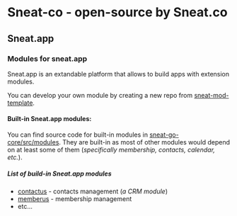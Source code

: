 # Sneat-co - open-source by Sneat.co

## Sneat.app

### Modules for sneat.app

Sneat.app is an extandable platform that allows to build apps with extension modules.

You can develop your own module by creating a new repo from [sneat-mod-template](https://github.com/sneat-co/sneat-mod-template).

#### Built-in Sneat.app modules:
You can find source code for built-in modules in [sneat-go-core/src/modules](https://github.com/sneat-co/sneat-go-core/tree/main/modules).
They are built-in as most of other modules would depend on at least some of them (_specifically membership, contacts, calendar, etc._).

##### List of build-in Sneat.app modules

- [contactus](https://github.com/sneat-co/sneat-go-core/tree/main/modules/contactus) - contacts management (_a CRM module_)
- [memberus](https://github.com/sneat-co/sneat-go-core/tree/main/modules/memberus) - membership management
- etc...
